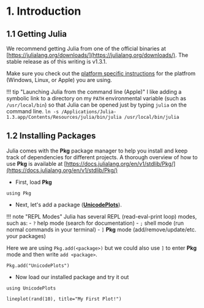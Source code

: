 # 1. Introduction

## 1.1 Getting Julia

We recommend getting Julia from one of the official binaries at [https://julialang.org/downloads/](https://julialang.org/downloads/).  The stable release as of this writing is v1.3.1.

Make sure you check out the [platform specific instructions](https://julialang.org/downloads/platform/) for the platfrom (Windows, Linux, or Apple) you are using. 

!!! tip "Launching Julia from the command line (Apple)"
    I like adding a symbolic link to a directory on my `PATH` environmental variable (such as `/usr/local/bin`) so that Julia can be opened just by typing `julia` on the command line.
    ```
    ln -s /Applications/Julia-1.3.app/Contents/Resources/julia/bin/julia /usr/local/bin/julia
    ```
    

## 1.2 Installing Packages

Julia comes with the **Pkg** package manager to help you install and keep track of dependencies for different projects.  A thorough overview of how to use **Pkg** is available at [https://docs.julialang.org/en/v1/stdlib/Pkg/](https://docs.julialang.org/en/v1/stdlib/Pkg/)

- First, load **Pkg**
  
```@repl 1
using Pkg
```

- Next, let's add a package ([**UnicodePlots**](https://github.com/Evizero/UnicodePlots.jl)).

!!! note "REPL Modes"
    Julia has several REPL (read-eval-print loop) modes, such as:
    - `?` help mode (search for documentation)
    - `;` shell mode (run normal commands in your terminal)
    - `]` **Pkg** mode (add/remove/update/etc. your packages)

Here we are using `Pkg.add(<package>)` but we could also use `]` to enter **Pkg** mode and then write `add <package>`.

```@repl 1
Pkg.add("UnicodePlots")
```
- Now load our installed package and try it out

```@repl 1
using UnicodePlots

lineplot(rand(10), title="My First Plot!")
```
